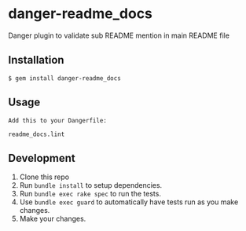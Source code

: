 # danger-readme_docs

Danger plugin to validate sub README mention in main README file

## Installation

    $ gem install danger-readme_docs

## Usage

    Add this to your Dangerfile:

    readme_docs.lint

## Development

1. Clone this repo
2. Run `bundle install` to setup dependencies.
3. Run `bundle exec rake spec` to run the tests.
4. Use `bundle exec guard` to automatically have tests run as you make changes.
5. Make your changes.
